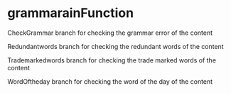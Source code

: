 # grammarainFunction

CheckGrammar branch for checking the grammar error of the content 

Redundantwords branch for checking the redundant words of the content

Trademarkedwords  branch for checking the trade marked words of the content

WordOftheday branch for checking the  word of the day of the content
